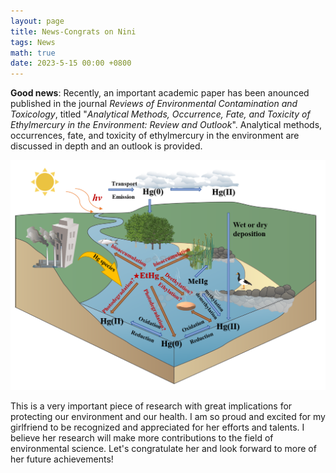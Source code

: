```yaml
---
layout: page
title: News-Congrats on Nini
tags: News
math: true
date: 2023-5-15 00:00 +0800
---
```

**Good news**: Recently, an important academic paper has been anounced published in the journal *Reviews of Environmental Contamination and Toxicology*, titled "*Analytical Methods, Occurrence, Fate, and Toxicity of Ethylmercury in the Environment: Review and Outlook*". Analytical methods, occurrences, fate, and toxicity of ethylmercury in the environment are discussed in depth and an outlook is provided. 

![GA](https://github.com/Samlzy/pics/blob/Samlzy-patch-1/News1.png)

This is a very important piece of research with great implications for protecting our environment and our health. I am so proud and excited for my girlfriend to be recognized and appreciated for her efforts and talents. I believe her research will make more contributions to the field of environmental science. Let's congratulate her and look forward to more of her future achievements!
